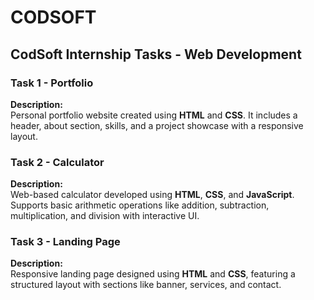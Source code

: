 # CODSOFT

## CodSoft Internship Tasks - Web Development

### Task 1 - Portfolio  
**Description:**  
Personal portfolio website created using **HTML** and **CSS**. It includes a header, about section, skills, and a project showcase with a responsive layout.

### Task 2 - Calculator  
**Description:**  
Web-based calculator developed using **HTML**, **CSS**, and **JavaScript**. Supports basic arithmetic operations like addition, subtraction, multiplication, and division with interactive UI.

### Task 3 - Landing Page  
**Description:**  
Responsive landing page designed using **HTML** and **CSS**, featuring a structured layout with sections like banner, services, and contact.
